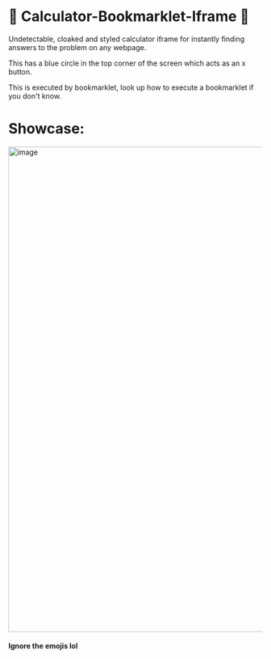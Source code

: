 # 🤤 Calculator-Bookmarklet-Iframe 🤤

Undetectable, cloaked and styled calculator iframe for instantly finding answers to the problem on any webpage.

This has a blue circle in the top corner of the screen which acts as an x button.

This is executed by bookmarklet, look up how to execute a bookmarklet if you don't know.

# Showcase:

<img width="960" alt="image" src="https://user-images.githubusercontent.com/119009502/231861438-1433d9fa-451c-4cb5-b96e-944eff6be455.png">

#### Ignore the emojis lol
